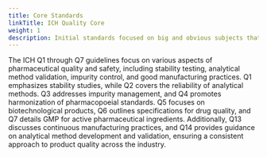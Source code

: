 ```yaml
---
title: Core Standards
linkTitle: ICH Quality Core
weight: 1
description: Initial standards focused on big and obvious subjects that needed to be aligned.
---
```


The ICH Q1 through Q7 guidelines focus on various aspects of pharmaceutical quality and safety, including stability testing, analytical method validation, impurity control, and good manufacturing practices. Q1 emphasizes stability studies, while Q2 covers the reliability of analytical methods. Q3 addresses impurity management, and Q4 promotes harmonization of pharmacopoeial standards. Q5 focuses on biotechnological products, Q6 outlines specifications for drug quality, and Q7 details GMP for active pharmaceutical ingredients. Additionally, Q13 discusses continuous manufacturing practices, and Q14 provides guidance on analytical method development and validation, ensuring a consistent approach to product quality across the industry.

